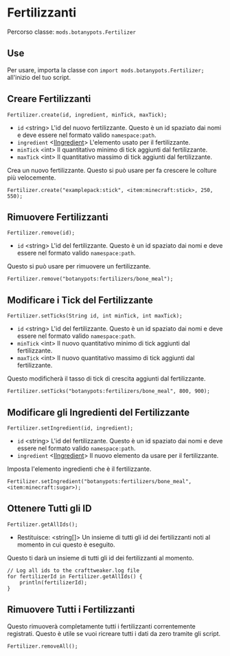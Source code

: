 # Fertilizzanti

Percorso classe: `mods.botanypots.Fertilizer`

## Use

Per usare, importa la classe con `import mods.botanypots.Fertilizer;` all'inizio del tuo script.

## Creare Fertilizzanti

`Fertilizer.create(id, ingredient, minTick, maxTick);`

- `id` &lt;string> L'id del nuovo fertilizzante. Questo è un id spaziato dai nomi e deve essere nel formato valido `namespace:path`.
- `ingredient` <[IIngredient](/vanilla/api/items/IIngredient)> L'elemento usato per il fertilizzante.
- `minTick` &lt;int> Il quantitativo minimo di tick aggiunti dal fertilizzante.
- `maxTick` &lt;int> Il quantitativo massimo di tick aggiunti dal fertilizzante.

Crea un nuovo fertilizzante. Questo si può usare per fa crescere le colture più velocemente.

```zenscript
Fertilizer.create("examplepack:stick", <item:minecraft:stick>, 250, 550);
```

## Rimuovere Fertilizzanti

`Fertilizer.remove(id);`

- `id` &lt;string> L'id del fertilizzante. Questo è un id spaziato dai nomi e deve essere nel formato valido `namespace:path`.

Questo si può usare per rimuovere un fertilizzante.

```zenscript
Fertilizer.remove("botanypots:fertilizers/bone_meal");
```

## Modificare i Tick del Fertilizzante

`Fertilizer.setTicks(String id, int minTick, int maxTick);`

- `id` &lt;string> L'id del fertilizzante. Questo è un id spaziato dai nomi e deve essere nel formato valido `namespace:path`.
- `minTick` &lt;int> Il nuovo quantitativo minimo di tick aggiunti dal fertilizzante.
- `maxTick` &lt;int> Il nuovo quantitativo massimo di tick aggiunti dal fertilizzante.

Questo modificherà il tasso di tick di crescita aggiunti dal fertilizzante.

```zenscript
Fertilizer.setTicks("botanypots:fertilizers/bone_meal", 800, 900);
```

## Modificare gli Ingredienti del Fertilizzante

`Fertilizer.setIngredient(id, ingredient);`

- `id` &lt;string> L'id del fertilizzante. Questo è un id spaziato dai nomi e deve essere nel formato valido `namespace:path`.
- `ingredient` <[IIngredient](/vanilla/api/items/IIngredient)> Il nuovo elemento da usare per il fertilizzante.

Imposta l'elemento ingredienti che è il fertilizzante.

```zenscript
Fertilizer.setIngredient("botanypots:fertilizers/bone_meal", <item:minecraft:sugar>);
```

## Ottenere Tutti gli ID

`Fertilizer.getAllIds();`

- Restituisce: &lt;string[]> Un insieme di tutti gli id dei fertilizzanti noti al momento in cui questo è eseguito.

Questo ti darà un insieme di tutti gli id dei fertilizzanti al momento.

```zenscript
// Log all ids to the crafttweaker.log file
for fertilizerId in Fertilizer.getAllIds() {
    println(fertilizerId);
}
```

## Rimuovere Tutti i Fertilizzanti

Questo rimuoverà completamente tutti i fertilizzanti correntemente registrati. Questo è utile se vuoi ricreare tutti i dati da zero tramite gli script.

```zenscript
Fertilizer.removeAll();
```